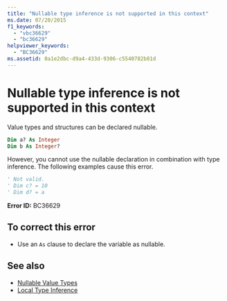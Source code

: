 ```yaml
---
title: "Nullable type inference is not supported in this context"
ms.date: 07/20/2015
f1_keywords: 
  - "vbc36629"
  - "bc36629"
helpviewer_keywords: 
  - "BC36629"
ms.assetid: 0a1e2dbc-d9a4-433d-9306-c5540782b81d
---
```

# Nullable type inference is not supported in this context
Value types and structures can be declared nullable.  
  
```vb  
Dim a? As Integer  
Dim b As Integer?  
```  
  
 However, you cannot use the nullable declaration in combination with type inference. The following examples cause this error.  
  
```vb  
' Not valid.  
' Dim c? = 10  
' Dim d? = a  
```  
  
 **Error ID:** BC36629  
  
## To correct this error  
  
- Use an `As` clause to declare the variable as nullable.  
  
## See also

- [Nullable Value Types](../../../visual-basic/programming-guide/language-features/data-types/nullable-value-types.md)
- [Local Type Inference](../../../visual-basic/programming-guide/language-features/variables/local-type-inference.md)
